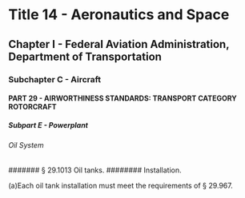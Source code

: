 
# Title 14 - Aeronautics and Space
## Chapter I - Federal Aviation Administration, Department of Transportation
### Subchapter C - Aircraft
#### PART 29 - AIRWORTHINESS STANDARDS: TRANSPORT CATEGORY ROTORCRAFT
##### Subpart E - Powerplant
###### Oil System
####### § 29.1013 Oil tanks.
######## Installation.

(a)Each oil tank installation must meet the requirements of § 29.967.
